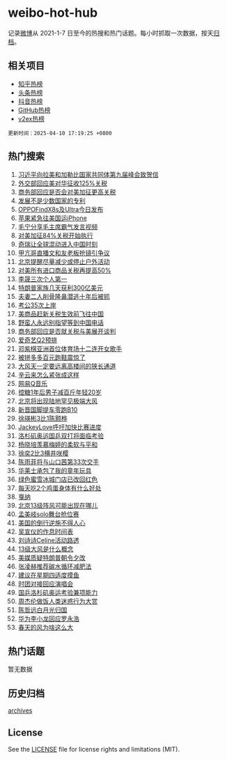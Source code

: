 # weibo-hot-hub

记录[微博](https://www.weibo.com)从 2021-1-7 日至今的热搜和热门话题。每小时抓取一次数据，按天[归档](archives)。

## 相关项目

- [知乎热榜](https://github.com/lonnyzhang423/zhihu-hot-hub)
- [头条热榜](https://github.com/lonnyzhang423/toutiao-hot-hub)
- [抖音热榜](https://github.com/lonnyzhang423/douyin-hot-hub)
- [GitHub热榜](https://github.com/lonnyzhang423/github-hot-hub)
- [v2ex热榜](https://github.com/lonnyzhang423/v2ex-hot-hub)


`更新时间：2025-04-10 17:19:25 +0800`

## 热门搜索

1. [习近平向拉美和加勒比国家共同体第九届峰会致贺信](https://m.weibo.cn/search?containerid=100103type%3D1%26t%3D10%26q%3D%23%E4%B9%A0%E8%BF%91%E5%B9%B3%E5%90%91%E6%8B%89%E7%BE%8E%E5%92%8C%E5%8A%A0%E5%8B%92%E6%AF%94%E5%9B%BD%E5%AE%B6%E5%85%B1%E5%90%8C%E4%BD%93%E7%AC%AC%E4%B9%9D%E5%B1%8A%E5%B3%B0%E4%BC%9A%E8%87%B4%E8%B4%BA%E4%BF%A1%23&stream_entry_id=51&isnewpage=1&extparam=seat%3D1%26q%3D%2523%25E4%25B9%25A0%25E8%25BF%2591%25E5%25B9%25B3%25E5%2590%2591%25E6%258B%2589%25E7%25BE%258E%25E5%2592%258C%25E5%258A%25A0%25E5%258B%2592%25E6%25AF%2594%25E5%259B%25BD%25E5%25AE%25B6%25E5%2585%25B1%25E5%2590%258C%25E4%25BD%2593%25E7%25AC%25AC%25E4%25B9%259D%25E5%25B1%258A%25E5%25B3%25B0%25E4%25BC%259A%25E8%2587%25B4%25E8%25B4%25BA%25E4%25BF%25A1%2523%26dgr%3D0%26pos%3D0%26cate%3D10103%26filter_type%3Drealtimehot%26stream_entry_id%3D51%26c_type%3D51%26display_time%3D1744276763%26pre_seqid%3D17442767635370269511744)
1. [外交部回应美对华征收125%关税](https://m.weibo.cn/search?containerid=100103type%3D1%26t%3D10%26q%3D%23%E5%A4%96%E4%BA%A4%E9%83%A8%E5%9B%9E%E5%BA%94%E7%BE%8E%E5%AF%B9%E5%8D%8E%E5%BE%81%E6%94%B6125%25%E5%85%B3%E7%A8%8E%23&stream_entry_id=31&isnewpage=1&extparam=seat%3D1%26cate%3D5001%26lcate%3D5001%26stream_entry_id%3D31%26q%3D%2523%25E5%25A4%2596%25E4%25BA%25A4%25E9%2583%25A8%25E5%259B%259E%25E5%25BA%2594%25E7%25BE%258E%25E5%25AF%25B9%25E5%258D%258E%25E5%25BE%2581%25E6%2594%25B6125%2525%25E5%2585%25B3%25E7%25A8%258E%2523%26c_type%3D31%26dgr%3D0%26flag%3D1%26realpos%3D1%26filter_type%3Drealtimehot%26band_rank%3D1%26pos%3D0%26display_time%3D1744276763%26pre_seqid%3D17442767635370269511744)
1. [商务部回应是否会对美加征更高关税](https://m.weibo.cn/search?containerid=100103type%3D1%26t%3D10%26q%3D%23%E5%95%86%E5%8A%A1%E9%83%A8%E5%9B%9E%E5%BA%94%E6%98%AF%E5%90%A6%E4%BC%9A%E5%AF%B9%E7%BE%8E%E5%8A%A0%E5%BE%81%E6%9B%B4%E9%AB%98%E5%85%B3%E7%A8%8E%23&stream_entry_id=31&isnewpage=1&extparam=seat%3D1%26cate%3D5001%26lcate%3D5001%26stream_entry_id%3D31%26q%3D%2523%25E5%2595%2586%25E5%258A%25A1%25E9%2583%25A8%25E5%259B%259E%25E5%25BA%2594%25E6%2598%25AF%25E5%2590%25A6%25E4%25BC%259A%25E5%25AF%25B9%25E7%25BE%258E%25E5%258A%25A0%25E5%25BE%2581%25E6%259B%25B4%25E9%25AB%2598%25E5%2585%25B3%25E7%25A8%258E%2523%26c_type%3D31%26dgr%3D0%26flag%3D1%26realpos%3D2%26filter_type%3Drealtimehot%26band_rank%3D2%26pos%3D1%26display_time%3D1744276763%26pre_seqid%3D17442767635370269511744)
1. [发展不是少数国家的专利](https://m.weibo.cn/search?containerid=100103type%3D1%26t%3D10%26q%3D%23%E5%8F%91%E5%B1%95%E4%B8%8D%E6%98%AF%E5%B0%91%E6%95%B0%E5%9B%BD%E5%AE%B6%E7%9A%84%E4%B8%93%E5%88%A9%23&stream_entry_id=31&isnewpage=1&extparam=seat%3D1%26cate%3D5001%26lcate%3D5001%26stream_entry_id%3D31%26q%3D%2523%25E5%258F%2591%25E5%25B1%2595%25E4%25B8%258D%25E6%2598%25AF%25E5%25B0%2591%25E6%2595%25B0%25E5%259B%25BD%25E5%25AE%25B6%25E7%259A%2584%25E4%25B8%2593%25E5%2588%25A9%2523%26c_type%3D31%26dgr%3D0%26flag%3D1%26realpos%3D3%26filter_type%3Drealtimehot%26band_rank%3D3%26pos%3D2%26display_time%3D1744276763%26pre_seqid%3D17442767635370269511744)
1. [OPPOFindX8s及Ultra今日发布](https://m.weibo.cn/search?containerid=100103type%3D1%26t%3D10%26q%3D%23OPPOFindX8s%E5%8F%8AUltra%E4%BB%8A%E6%97%A5%E5%8F%91%E5%B8%83%23&stream_entry_id=31&isnewpage=1&extparam=seat%3D1%26cate%3D5001%26lcate%3D5001%26stream_entry_id%3D31%26c_type%3D31%26q%3D%2523OPPOFindX8s%25E5%258F%258AUltra%25E4%25BB%258A%25E6%2597%25A5%25E5%258F%2591%25E5%25B8%2583%2523%26dgr%3D0%26band_rank%3D4%26adid%3D282335%26topic_ad%3D1%26filter_type%3Drealtimehot%26is_ad_pos%3D1%26pos%3D3%26display_time%3D1744276763%26pre_seqid%3D17442767635370269511744)
1. [苹果紧急往美国运iPhone](https://m.weibo.cn/search?containerid=100103type%3D1%26t%3D10%26q%3D%23%E8%8B%B9%E6%9E%9C%E7%B4%A7%E6%80%A5%E5%BE%80%E7%BE%8E%E5%9B%BD%E8%BF%90iPhone%23&stream_entry_id=31&isnewpage=1&extparam=seat%3D1%26cate%3D5001%26lcate%3D5001%26stream_entry_id%3D31%26q%3D%2523%25E8%258B%25B9%25E6%259E%259C%25E7%25B4%25A7%25E6%2580%25A5%25E5%25BE%2580%25E7%25BE%258E%25E5%259B%25BD%25E8%25BF%2590iPhone%2523%26c_type%3D31%26dgr%3D0%26flag%3D2%26realpos%3D4%26filter_type%3Drealtimehot%26band_rank%3D4%26pos%3D4%26display_time%3D1744276763%26pre_seqid%3D17442767635370269511744)
1. [毛宁分享毛主席霸气发言视频](https://m.weibo.cn/search?containerid=100103type%3D1%26t%3D10%26q%3D%23%E6%AF%9B%E5%AE%81%E5%88%86%E4%BA%AB%E6%AF%9B%E4%B8%BB%E5%B8%AD%E9%9C%B8%E6%B0%94%E5%8F%91%E8%A8%80%E8%A7%86%E9%A2%91%23&stream_entry_id=31&isnewpage=1&extparam=seat%3D1%26cate%3D5001%26lcate%3D5001%26stream_entry_id%3D31%26q%3D%2523%25E6%25AF%259B%25E5%25AE%2581%25E5%2588%2586%25E4%25BA%25AB%25E6%25AF%259B%25E4%25B8%25BB%25E5%25B8%25AD%25E9%259C%25B8%25E6%25B0%2594%25E5%258F%2591%25E8%25A8%2580%25E8%25A7%2586%25E9%25A2%2591%2523%26c_type%3D31%26dgr%3D0%26flag%3D0%26realpos%3D5%26filter_type%3Drealtimehot%26band_rank%3D5%26pos%3D5%26display_time%3D1744276763%26pre_seqid%3D17442767635370269511744)
1. [对美加征84%关税开始执行](https://m.weibo.cn/search?containerid=100103type%3D1%26t%3D10%26q%3D%23%E5%AF%B9%E7%BE%8E%E5%8A%A0%E5%BE%8184%25%E5%85%B3%E7%A8%8E%E5%BC%80%E5%A7%8B%E6%89%A7%E8%A1%8C%23&stream_entry_id=31&isnewpage=1&extparam=seat%3D1%26cate%3D5001%26lcate%3D5001%26stream_entry_id%3D31%26q%3D%2523%25E5%25AF%25B9%25E7%25BE%258E%25E5%258A%25A0%25E5%25BE%258184%2525%25E5%2585%25B3%25E7%25A8%258E%25E5%25BC%2580%25E5%25A7%258B%25E6%2589%25A7%25E8%25A1%258C%2523%26c_type%3D31%26dgr%3D0%26flag%3D0%26realpos%3D6%26filter_type%3Drealtimehot%26band_rank%3D6%26pos%3D6%26display_time%3D1744276763%26pre_seqid%3D17442767635370269511744)
1. [奇瑞让全球混动进入中国时刻](https://m.weibo.cn/search?containerid=100103type%3D1%26t%3D10%26q%3D%23%E5%A5%87%E7%91%9E%E8%AE%A9%E5%85%A8%E7%90%83%E6%B7%B7%E5%8A%A8%E8%BF%9B%E5%85%A5%E4%B8%AD%E5%9B%BD%E6%97%B6%E5%88%BB%23&stream_entry_id=31&isnewpage=1&extparam=seat%3D1%26cate%3D5001%26lcate%3D5001%26stream_entry_id%3D31%26c_type%3D31%26q%3D%2523%25E5%25A5%2587%25E7%2591%259E%25E8%25AE%25A9%25E5%2585%25A8%25E7%2590%2583%25E6%25B7%25B7%25E5%258A%25A8%25E8%25BF%259B%25E5%2585%25A5%25E4%25B8%25AD%25E5%259B%25BD%25E6%2597%25B6%25E5%2588%25BB%2523%26dgr%3D0%26band_rank%3D7%26adid%3D282306%26topic_ad%3D1%26filter_type%3Drealtimehot%26is_ad_pos%3D1%26pos%3D7%26display_time%3D1744276763%26pre_seqid%3D17442767635370269511744)
1. [甲亢哥直播文和友老板抢镜引争议](https://m.weibo.cn/search?containerid=100103type%3D1%26t%3D10%26q%3D%23%E7%94%B2%E4%BA%A2%E5%93%A5%E7%9B%B4%E6%92%AD%E6%96%87%E5%92%8C%E5%8F%8B%E8%80%81%E6%9D%BF%E6%8A%A2%E9%95%9C%E5%BC%95%E4%BA%89%E8%AE%AE%23&stream_entry_id=31&isnewpage=1&extparam=seat%3D1%26cate%3D5001%26lcate%3D5001%26stream_entry_id%3D31%26q%3D%2523%25E7%2594%25B2%25E4%25BA%25A2%25E5%2593%25A5%25E7%259B%25B4%25E6%2592%25AD%25E6%2596%2587%25E5%2592%258C%25E5%258F%258B%25E8%2580%2581%25E6%259D%25BF%25E6%258A%25A2%25E9%2595%259C%25E5%25BC%2595%25E4%25BA%2589%25E8%25AE%25AE%2523%26c_type%3D31%26dgr%3D0%26flag%3D1%26realpos%3D7%26filter_type%3Drealtimehot%26band_rank%3D7%26pos%3D8%26display_time%3D1744276763%26pre_seqid%3D17442767635370269511744)
1. [北京提醒尽量减少或停止户外活动](https://m.weibo.cn/search?containerid=100103type%3D1%26t%3D10%26q%3D%23%E5%8C%97%E4%BA%AC%E6%8F%90%E9%86%92%E5%B0%BD%E9%87%8F%E5%87%8F%E5%B0%91%E6%88%96%E5%81%9C%E6%AD%A2%E6%88%B7%E5%A4%96%E6%B4%BB%E5%8A%A8%23&stream_entry_id=31&isnewpage=1&extparam=seat%3D1%26cate%3D5001%26lcate%3D5001%26stream_entry_id%3D31%26q%3D%2523%25E5%258C%2597%25E4%25BA%25AC%25E6%258F%2590%25E9%2586%2592%25E5%25B0%25BD%25E9%2587%258F%25E5%2587%258F%25E5%25B0%2591%25E6%2588%2596%25E5%2581%259C%25E6%25AD%25A2%25E6%2588%25B7%25E5%25A4%2596%25E6%25B4%25BB%25E5%258A%25A8%2523%26c_type%3D31%26dgr%3D0%26flag%3D2%26realpos%3D8%26filter_type%3Drealtimehot%26band_rank%3D8%26pos%3D9%26display_time%3D1744276763%26pre_seqid%3D17442767635370269511744)
1. [对美所有进口商品关税再提高50%](https://m.weibo.cn/search?containerid=100103type%3D1%26t%3D10%26q%3D%23%E5%AF%B9%E7%BE%8E%E6%89%80%E6%9C%89%E8%BF%9B%E5%8F%A3%E5%95%86%E5%93%81%E5%85%B3%E7%A8%8E%E5%86%8D%E6%8F%90%E9%AB%9850%25%23&stream_entry_id=31&isnewpage=1&extparam=seat%3D1%26cate%3D5001%26lcate%3D5001%26stream_entry_id%3D31%26q%3D%2523%25E5%25AF%25B9%25E7%25BE%258E%25E6%2589%2580%25E6%259C%2589%25E8%25BF%259B%25E5%258F%25A3%25E5%2595%2586%25E5%2593%2581%25E5%2585%25B3%25E7%25A8%258E%25E5%2586%258D%25E6%258F%2590%25E9%25AB%259850%2525%2523%26c_type%3D31%26dgr%3D0%26flag%3D16%26realpos%3D9%26filter_type%3Drealtimehot%26band_rank%3D9%26pos%3D10%26display_time%3D1744276763%26pre_seqid%3D17442767635370269511744)
1. [李晟三次个人第一](https://m.weibo.cn/search?containerid=100103type%3D1%26t%3D10%26q%3D%23%E6%9D%8E%E6%99%9F%E4%B8%89%E6%AC%A1%E4%B8%AA%E4%BA%BA%E7%AC%AC%E4%B8%80%23&stream_entry_id=31&isnewpage=1&extparam=seat%3D1%26cate%3D5001%26lcate%3D5001%26stream_entry_id%3D31%26q%3D%2523%25E6%259D%258E%25E6%2599%259F%25E4%25B8%2589%25E6%25AC%25A1%25E4%25B8%25AA%25E4%25BA%25BA%25E7%25AC%25AC%25E4%25B8%2580%2523%26c_type%3D31%26dgr%3D0%26flag%3D0%26realpos%3D10%26filter_type%3Drealtimehot%26band_rank%3D10%26pos%3D11%26display_time%3D1744276763%26pre_seqid%3D17442767635370269511744)
1. [特朗普家族几天获利300亿美元](https://m.weibo.cn/search?containerid=100103type%3D1%26t%3D10%26q%3D%23%E7%89%B9%E6%9C%97%E6%99%AE%E5%AE%B6%E6%97%8F%E5%87%A0%E5%A4%A9%E8%8E%B7%E5%88%A9300%E4%BA%BF%E7%BE%8E%E5%85%83%23&stream_entry_id=31&isnewpage=1&extparam=seat%3D1%26cate%3D5001%26lcate%3D5001%26stream_entry_id%3D31%26q%3D%2523%25E7%2589%25B9%25E6%259C%2597%25E6%2599%25AE%25E5%25AE%25B6%25E6%2597%258F%25E5%2587%25A0%25E5%25A4%25A9%25E8%258E%25B7%25E5%2588%25A9300%25E4%25BA%25BF%25E7%25BE%258E%25E5%2585%2583%2523%26c_type%3D31%26dgr%3D0%26flag%3D1%26realpos%3D11%26filter_type%3Drealtimehot%26band_rank%3D11%26pos%3D12%26display_time%3D1744276763%26pre_seqid%3D17442767635370269511744)
1. [夫妻二人削骨隆鼻潜逃十年后被抓](https://m.weibo.cn/search?containerid=100103type%3D1%26t%3D10%26q%3D%23%E5%A4%AB%E5%A6%BB%E4%BA%8C%E4%BA%BA%E5%89%8A%E9%AA%A8%E9%9A%86%E9%BC%BB%E6%BD%9C%E9%80%83%E5%8D%81%E5%B9%B4%E5%90%8E%E8%A2%AB%E6%8A%93%23&stream_entry_id=31&isnewpage=1&extparam=seat%3D1%26cate%3D5001%26lcate%3D5001%26stream_entry_id%3D31%26q%3D%2523%25E5%25A4%25AB%25E5%25A6%25BB%25E4%25BA%258C%25E4%25BA%25BA%25E5%2589%258A%25E9%25AA%25A8%25E9%259A%2586%25E9%25BC%25BB%25E6%25BD%259C%25E9%2580%2583%25E5%258D%2581%25E5%25B9%25B4%25E5%2590%258E%25E8%25A2%25AB%25E6%258A%2593%2523%26c_type%3D31%26dgr%3D0%26flag%3D1%26realpos%3D12%26filter_type%3Drealtimehot%26band_rank%3D12%26pos%3D13%26display_time%3D1744276763%26pre_seqid%3D17442767635370269511744)
1. [考公35次上岸](https://m.weibo.cn/search?containerid=100103type%3D1%26t%3D10%26q%3D%E8%80%83%E5%85%AC35%E6%AC%A1%E4%B8%8A%E5%B2%B8&stream_entry_id=31&isnewpage=1&extparam=seat%3D1%26cate%3D5001%26lcate%3D5001%26stream_entry_id%3D31%26q%3D%25E8%2580%2583%25E5%2585%25AC35%25E6%25AC%25A1%25E4%25B8%258A%25E5%25B2%25B8%26c_type%3D31%26dgr%3D0%26flag%3D1%26realpos%3D13%26filter_type%3Drealtimehot%26band_rank%3D13%26pos%3D14%26display_time%3D1744276763%26pre_seqid%3D17442767635370269511744)
1. [美商品赶新关税生效前飞往中国](https://m.weibo.cn/search?containerid=100103type%3D1%26t%3D10%26q%3D%23%E7%BE%8E%E5%95%86%E5%93%81%E8%B5%B6%E6%96%B0%E5%85%B3%E7%A8%8E%E7%94%9F%E6%95%88%E5%89%8D%E9%A3%9E%E5%BE%80%E4%B8%AD%E5%9B%BD%23&stream_entry_id=31&isnewpage=1&extparam=seat%3D1%26cate%3D5001%26lcate%3D5001%26stream_entry_id%3D31%26q%3D%2523%25E7%25BE%258E%25E5%2595%2586%25E5%2593%2581%25E8%25B5%25B6%25E6%2596%25B0%25E5%2585%25B3%25E7%25A8%258E%25E7%2594%259F%25E6%2595%2588%25E5%2589%258D%25E9%25A3%259E%25E5%25BE%2580%25E4%25B8%25AD%25E5%259B%25BD%2523%26c_type%3D31%26dgr%3D0%26flag%3D1%26realpos%3D14%26filter_type%3Drealtimehot%26band_rank%3D14%26pos%3D15%26display_time%3D1744276763%26pre_seqid%3D17442767635370269511744)
1. [野蛮人永远别指望等到中国电话](https://m.weibo.cn/search?containerid=100103type%3D1%26t%3D10%26q%3D%23%E9%87%8E%E8%9B%AE%E4%BA%BA%E6%B0%B8%E8%BF%9C%E5%88%AB%E6%8C%87%E6%9C%9B%E7%AD%89%E5%88%B0%E4%B8%AD%E5%9B%BD%E7%94%B5%E8%AF%9D%23&stream_entry_id=31&isnewpage=1&extparam=seat%3D1%26cate%3D5001%26lcate%3D5001%26stream_entry_id%3D31%26q%3D%2523%25E9%2587%258E%25E8%259B%25AE%25E4%25BA%25BA%25E6%25B0%25B8%25E8%25BF%259C%25E5%2588%25AB%25E6%258C%2587%25E6%259C%259B%25E7%25AD%2589%25E5%2588%25B0%25E4%25B8%25AD%25E5%259B%25BD%25E7%2594%25B5%25E8%25AF%259D%2523%26c_type%3D31%26dgr%3D0%26flag%3D1%26realpos%3D15%26filter_type%3Drealtimehot%26band_rank%3D15%26pos%3D16%26display_time%3D1744276763%26pre_seqid%3D17442767635370269511744)
1. [商务部回应是否就关税与美展开谈判](https://m.weibo.cn/search?containerid=100103type%3D1%26t%3D10%26q%3D%23%E5%95%86%E5%8A%A1%E9%83%A8%E5%9B%9E%E5%BA%94%E6%98%AF%E5%90%A6%E5%B0%B1%E5%85%B3%E7%A8%8E%E4%B8%8E%E7%BE%8E%E5%B1%95%E5%BC%80%E8%B0%88%E5%88%A4%23&stream_entry_id=31&isnewpage=1&extparam=seat%3D1%26cate%3D5001%26lcate%3D5001%26stream_entry_id%3D31%26q%3D%2523%25E5%2595%2586%25E5%258A%25A1%25E9%2583%25A8%25E5%259B%259E%25E5%25BA%2594%25E6%2598%25AF%25E5%2590%25A6%25E5%25B0%25B1%25E5%2585%25B3%25E7%25A8%258E%25E4%25B8%258E%25E7%25BE%258E%25E5%25B1%2595%25E5%25BC%2580%25E8%25B0%2588%25E5%2588%25A4%2523%26c_type%3D31%26dgr%3D0%26flag%3D1%26realpos%3D16%26filter_type%3Drealtimehot%26band_rank%3D16%26pos%3D17%26display_time%3D1744276763%26pre_seqid%3D17442767635370269511744)
1. [爱奇艺Q2预排](https://m.weibo.cn/search?containerid=100103type%3D1%26t%3D10%26q%3D%23%E7%88%B1%E5%A5%87%E8%89%BAQ2%E9%A2%84%E6%8E%92%23&stream_entry_id=31&isnewpage=1&extparam=seat%3D1%26cate%3D5001%26lcate%3D5001%26stream_entry_id%3D31%26q%3D%2523%25E7%2588%25B1%25E5%25A5%2587%25E8%2589%25BAQ2%25E9%25A2%2584%25E6%258E%2592%2523%26c_type%3D31%26dgr%3D0%26flag%3D1%26realpos%3D17%26filter_type%3Drealtimehot%26band_rank%3D17%26pos%3D18%26display_time%3D1744276763%26pre_seqid%3D17442767635370269511744)
1. [邓紫棋亚洲首位体育场十二连开女歌手](https://m.weibo.cn/search?containerid=100103type%3D1%26t%3D10%26q%3D%23%E9%82%93%E7%B4%AB%E6%A3%8B%E4%BA%9A%E6%B4%B2%E9%A6%96%E4%BD%8D%E4%BD%93%E8%82%B2%E5%9C%BA%E5%8D%81%E4%BA%8C%E8%BF%9E%E5%BC%80%E5%A5%B3%E6%AD%8C%E6%89%8B%23&stream_entry_id=31&isnewpage=1&extparam=seat%3D1%26cate%3D5001%26lcate%3D5001%26stream_entry_id%3D31%26q%3D%2523%25E9%2582%2593%25E7%25B4%25AB%25E6%25A3%258B%25E4%25BA%259A%25E6%25B4%25B2%25E9%25A6%2596%25E4%25BD%258D%25E4%25BD%2593%25E8%2582%25B2%25E5%259C%25BA%25E5%258D%2581%25E4%25BA%258C%25E8%25BF%259E%25E5%25BC%2580%25E5%25A5%25B3%25E6%25AD%258C%25E6%2589%258B%2523%26c_type%3D31%26dgr%3D0%26flag%3D1%26realpos%3D18%26filter_type%3Drealtimehot%26band_rank%3D18%26pos%3D19%26display_time%3D1744276763%26pre_seqid%3D17442767635370269511744)
1. [被拼多多百元跑鞋震惊了](https://m.weibo.cn/search?containerid=100103type%3D1%26t%3D10%26q%3D%23%E8%A2%AB%E6%8B%BC%E5%A4%9A%E5%A4%9A%E7%99%BE%E5%85%83%E8%B7%91%E9%9E%8B%E9%9C%87%E6%83%8A%E4%BA%86%23&stream_entry_id=31&isnewpage=1&extparam=seat%3D1%26cate%3D5001%26lcate%3D5001%26stream_entry_id%3D31%26q%3D%2523%25E8%25A2%25AB%25E6%258B%25BC%25E5%25A4%259A%25E5%25A4%259A%25E7%2599%25BE%25E5%2585%2583%25E8%25B7%2591%25E9%259E%258B%25E9%259C%2587%25E6%2583%258A%25E4%25BA%2586%2523%26c_type%3D31%26dgr%3D0%26flag%3D1%26realpos%3D19%26filter_type%3Drealtimehot%26band_rank%3D19%26pos%3D20%26display_time%3D1744276763%26pre_seqid%3D17442767635370269511744)
1. [大风天一定要远离高楼间的狭长通道](https://m.weibo.cn/search?containerid=100103type%3D1%26t%3D10%26q%3D%23%E5%A4%A7%E9%A3%8E%E5%A4%A9%E4%B8%80%E5%AE%9A%E8%A6%81%E8%BF%9C%E7%A6%BB%E9%AB%98%E6%A5%BC%E9%97%B4%E7%9A%84%E7%8B%AD%E9%95%BF%E9%80%9A%E9%81%93%23&stream_entry_id=31&isnewpage=1&extparam=seat%3D1%26cate%3D5001%26lcate%3D5001%26stream_entry_id%3D31%26q%3D%2523%25E5%25A4%25A7%25E9%25A3%258E%25E5%25A4%25A9%25E4%25B8%2580%25E5%25AE%259A%25E8%25A6%2581%25E8%25BF%259C%25E7%25A6%25BB%25E9%25AB%2598%25E6%25A5%25BC%25E9%2597%25B4%25E7%259A%2584%25E7%258B%25AD%25E9%2595%25BF%25E9%2580%259A%25E9%2581%2593%2523%26c_type%3D31%26dgr%3D0%26flag%3D1%26realpos%3D20%26filter_type%3Drealtimehot%26band_rank%3D20%26pos%3D21%26display_time%3D1744276763%26pre_seqid%3D17442767635370269511744)
1. [辛云来怎么紧张成这样](https://m.weibo.cn/search?containerid=100103type%3D1%26t%3D10%26q%3D%23%E8%BE%9B%E4%BA%91%E6%9D%A5%E6%80%8E%E4%B9%88%E7%B4%A7%E5%BC%A0%E6%88%90%E8%BF%99%E6%A0%B7%23&stream_entry_id=31&isnewpage=1&extparam=seat%3D1%26cate%3D5001%26lcate%3D5001%26stream_entry_id%3D31%26q%3D%2523%25E8%25BE%259B%25E4%25BA%2591%25E6%259D%25A5%25E6%2580%258E%25E4%25B9%2588%25E7%25B4%25A7%25E5%25BC%25A0%25E6%2588%2590%25E8%25BF%2599%25E6%25A0%25B7%2523%26c_type%3D31%26dgr%3D0%26flag%3D1%26realpos%3D21%26filter_type%3Drealtimehot%26band_rank%3D21%26pos%3D22%26display_time%3D1744276763%26pre_seqid%3D17442767635370269511744)
1. [网易Q音乐](https://m.weibo.cn/search?containerid=100103type%3D1%26t%3D10%26q%3D%E7%BD%91%E6%98%93Q%E9%9F%B3%E4%B9%90&stream_entry_id=31&isnewpage=1&extparam=seat%3D1%26cate%3D5001%26lcate%3D5001%26stream_entry_id%3D31%26q%3D%25E7%25BD%2591%25E6%2598%2593Q%25E9%259F%25B3%25E4%25B9%2590%26c_type%3D31%26dgr%3D0%26flag%3D2%26realpos%3D22%26filter_type%3Drealtimehot%26band_rank%3D22%26pos%3D23%26display_time%3D1744276763%26pre_seqid%3D17442767635370269511744)
1. [控糖1年后男子减百斤年轻20岁](https://m.weibo.cn/search?containerid=100103type%3D1%26t%3D10%26q%3D%23%E6%8E%A7%E7%B3%961%E5%B9%B4%E5%90%8E%E7%94%B7%E5%AD%90%E5%87%8F%E7%99%BE%E6%96%A4%E5%B9%B4%E8%BD%BB20%E5%B2%81%23&stream_entry_id=31&isnewpage=1&extparam=seat%3D1%26cate%3D5001%26lcate%3D5001%26stream_entry_id%3D31%26q%3D%2523%25E6%258E%25A7%25E7%25B3%25961%25E5%25B9%25B4%25E5%2590%258E%25E7%2594%25B7%25E5%25AD%2590%25E5%2587%258F%25E7%2599%25BE%25E6%2596%25A4%25E5%25B9%25B4%25E8%25BD%25BB20%25E5%25B2%2581%2523%26c_type%3D31%26dgr%3D0%26flag%3D0%26realpos%3D23%26filter_type%3Drealtimehot%26band_rank%3D23%26pos%3D24%26display_time%3D1744276763%26pre_seqid%3D17442767635370269511744)
1. [北京将出现陆地罕见极端大风](https://m.weibo.cn/search?containerid=100103type%3D1%26t%3D10%26q%3D%23%E5%8C%97%E4%BA%AC%E5%B0%86%E5%87%BA%E7%8E%B0%E9%99%86%E5%9C%B0%E7%BD%95%E8%A7%81%E6%9E%81%E7%AB%AF%E5%A4%A7%E9%A3%8E%23&stream_entry_id=31&isnewpage=1&extparam=seat%3D1%26cate%3D5001%26lcate%3D5001%26stream_entry_id%3D31%26q%3D%2523%25E5%258C%2597%25E4%25BA%25AC%25E5%25B0%2586%25E5%2587%25BA%25E7%258E%25B0%25E9%2599%2586%25E5%259C%25B0%25E7%25BD%2595%25E8%25A7%2581%25E6%259E%2581%25E7%25AB%25AF%25E5%25A4%25A7%25E9%25A3%258E%2523%26c_type%3D31%26dgr%3D0%26flag%3D0%26realpos%3D24%26filter_type%3Drealtimehot%26band_rank%3D24%26pos%3D25%26display_time%3D1744276763%26pre_seqid%3D17442767635370269511744)
1. [新晋国脚提车零跑B10](https://m.weibo.cn/search?containerid=100103type%3D1%26t%3D10%26q%3D%23%E6%96%B0%E6%99%8B%E5%9B%BD%E8%84%9A%E6%8F%90%E8%BD%A6%E9%9B%B6%E8%B7%91B10%23&stream_entry_id=31&isnewpage=1&extparam=seat%3D1%26cate%3D5001%26lcate%3D5001%26stream_entry_id%3D31%26q%3D%2523%25E6%2596%25B0%25E6%2599%258B%25E5%259B%25BD%25E8%2584%259A%25E6%258F%2590%25E8%25BD%25A6%25E9%259B%25B6%25E8%25B7%2591B10%2523%26c_type%3D31%26dgr%3D0%26flag%3D1%26realpos%3D25%26filter_type%3Drealtimehot%26band_rank%3D25%26pos%3D26%26display_time%3D1744276763%26pre_seqid%3D17442767635370269511744)
1. [徐瑛彬3比1陈颢桦](https://m.weibo.cn/search?containerid=100103type%3D1%26t%3D10%26q%3D%23%E5%BE%90%E7%91%9B%E5%BD%AC3%E6%AF%941%E9%99%88%E9%A2%A2%E6%A1%A6%23&stream_entry_id=31&isnewpage=1&extparam=seat%3D1%26cate%3D5001%26lcate%3D5001%26stream_entry_id%3D31%26q%3D%2523%25E5%25BE%2590%25E7%2591%259B%25E5%25BD%25AC3%25E6%25AF%25941%25E9%2599%2588%25E9%25A2%25A2%25E6%25A1%25A6%2523%26c_type%3D31%26dgr%3D0%26flag%3D1%26realpos%3D26%26filter_type%3Drealtimehot%26band_rank%3D26%26pos%3D27%26display_time%3D1744276763%26pre_seqid%3D17442767635370269511744)
1. [JackeyLove呼吁加快比赛进度](https://m.weibo.cn/search?containerid=100103type%3D1%26t%3D10%26q%3D%23JackeyLove%E5%91%BC%E5%90%81%E5%8A%A0%E5%BF%AB%E6%AF%94%E8%B5%9B%E8%BF%9B%E5%BA%A6%23&stream_entry_id=31&isnewpage=1&extparam=seat%3D1%26cate%3D5001%26lcate%3D5001%26stream_entry_id%3D31%26q%3D%2523JackeyLove%25E5%2591%25BC%25E5%2590%2581%25E5%258A%25A0%25E5%25BF%25AB%25E6%25AF%2594%25E8%25B5%259B%25E8%25BF%259B%25E5%25BA%25A6%2523%26c_type%3D31%26dgr%3D0%26flag%3D1%26realpos%3D27%26filter_type%3Drealtimehot%26band_rank%3D27%26pos%3D28%26display_time%3D1744276763%26pre_seqid%3D17442767635370269511744)
1. [洛杉矶奥运国乒双打将面临考验](https://m.weibo.cn/search?containerid=100103type%3D1%26t%3D10%26q%3D%23%E6%B4%9B%E6%9D%89%E7%9F%B6%E5%A5%A5%E8%BF%90%E5%9B%BD%E4%B9%92%E5%8F%8C%E6%89%93%E5%B0%86%E9%9D%A2%E4%B8%B4%E8%80%83%E9%AA%8C%23&stream_entry_id=31&isnewpage=1&extparam=seat%3D1%26cate%3D5001%26lcate%3D5001%26stream_entry_id%3D31%26q%3D%2523%25E6%25B4%259B%25E6%259D%2589%25E7%259F%25B6%25E5%25A5%25A5%25E8%25BF%2590%25E5%259B%25BD%25E4%25B9%2592%25E5%258F%258C%25E6%2589%2593%25E5%25B0%2586%25E9%259D%25A2%25E4%25B8%25B4%25E8%2580%2583%25E9%25AA%258C%2523%26c_type%3D31%26dgr%3D0%26flag%3D1%26realpos%3D28%26filter_type%3Drealtimehot%26band_rank%3D28%26pos%3D29%26display_time%3D1744276763%26pre_seqid%3D17442767635370269511744)
1. [杨晓培羡慕梅婷的柔软与平和](https://m.weibo.cn/search?containerid=100103type%3D1%26t%3D10%26q%3D%23%E6%9D%A8%E6%99%93%E5%9F%B9%E7%BE%A1%E6%85%95%E6%A2%85%E5%A9%B7%E7%9A%84%E6%9F%94%E8%BD%AF%E4%B8%8E%E5%B9%B3%E5%92%8C%23&stream_entry_id=31&isnewpage=1&extparam=seat%3D1%26cate%3D5001%26lcate%3D5001%26stream_entry_id%3D31%26q%3D%2523%25E6%259D%25A8%25E6%2599%2593%25E5%259F%25B9%25E7%25BE%25A1%25E6%2585%2595%25E6%25A2%2585%25E5%25A9%25B7%25E7%259A%2584%25E6%259F%2594%25E8%25BD%25AF%25E4%25B8%258E%25E5%25B9%25B3%25E5%2592%258C%2523%26c_type%3D31%26dgr%3D0%26flag%3D1%26realpos%3D29%26filter_type%3Drealtimehot%26band_rank%3D29%26pos%3D30%26display_time%3D1744276763%26pre_seqid%3D17442767635370269511744)
1. [徐奕2比3横井咲樱](https://m.weibo.cn/search?containerid=100103type%3D1%26t%3D10%26q%3D%23%E5%BE%90%E5%A5%952%E6%AF%943%E6%A8%AA%E4%BA%95%E5%92%B2%E6%A8%B1%23&stream_entry_id=31&isnewpage=1&extparam=seat%3D1%26cate%3D5001%26lcate%3D5001%26stream_entry_id%3D31%26q%3D%2523%25E5%25BE%2590%25E5%25A5%25952%25E6%25AF%25943%25E6%25A8%25AA%25E4%25BA%2595%25E5%2592%25B2%25E6%25A8%25B1%2523%26c_type%3D31%26dgr%3D0%26flag%3D1%26realpos%3D30%26filter_type%3Drealtimehot%26band_rank%3D30%26pos%3D31%26display_time%3D1744276763%26pre_seqid%3D17442767635370269511744)
1. [陈雨菲将与山口茜第33次交手](https://m.weibo.cn/search?containerid=100103type%3D1%26t%3D10%26q%3D%E9%99%88%E9%9B%A8%E8%8F%B2%E5%B0%86%E4%B8%8E%E5%B1%B1%E5%8F%A3%E8%8C%9C%E7%AC%AC33%E6%AC%A1%E4%BA%A4%E6%89%8B&stream_entry_id=31&isnewpage=1&extparam=seat%3D1%26cate%3D5001%26lcate%3D5001%26stream_entry_id%3D31%26q%3D%25E9%2599%2588%25E9%259B%25A8%25E8%258F%25B2%25E5%25B0%2586%25E4%25B8%258E%25E5%25B1%25B1%25E5%258F%25A3%25E8%258C%259C%25E7%25AC%25AC33%25E6%25AC%25A1%25E4%25BA%25A4%25E6%2589%258B%26c_type%3D31%26dgr%3D0%26flag%3D1%26realpos%3D31%26filter_type%3Drealtimehot%26band_rank%3D31%26pos%3D32%26display_time%3D1744276763%26pre_seqid%3D17442767635370269511744)
1. [华莱士承包了我的童年玩具](https://m.weibo.cn/search?containerid=100103type%3D1%26t%3D10%26q%3D%23%E5%8D%8E%E8%8E%B1%E5%A3%AB%E6%89%BF%E5%8C%85%E4%BA%86%E6%88%91%E7%9A%84%E7%AB%A5%E5%B9%B4%E7%8E%A9%E5%85%B7%23&stream_entry_id=31&isnewpage=1&extparam=seat%3D1%26cate%3D5001%26lcate%3D5001%26stream_entry_id%3D31%26q%3D%2523%25E5%258D%258E%25E8%258E%25B1%25E5%25A3%25AB%25E6%2589%25BF%25E5%258C%2585%25E4%25BA%2586%25E6%2588%2591%25E7%259A%2584%25E7%25AB%25A5%25E5%25B9%25B4%25E7%258E%25A9%25E5%2585%25B7%2523%26c_type%3D31%26dgr%3D0%26flag%3D1%26realpos%3D32%26filter_type%3Drealtimehot%26band_rank%3D32%26pos%3D33%26display_time%3D1744276763%26pre_seqid%3D17442767635370269511744)
1. [绿色蜜雪冰城门店已改回红色](https://m.weibo.cn/search?containerid=100103type%3D1%26t%3D10%26q%3D%23%E7%BB%BF%E8%89%B2%E8%9C%9C%E9%9B%AA%E5%86%B0%E5%9F%8E%E9%97%A8%E5%BA%97%E5%B7%B2%E6%94%B9%E5%9B%9E%E7%BA%A2%E8%89%B2%23&stream_entry_id=31&isnewpage=1&extparam=seat%3D1%26cate%3D5001%26lcate%3D5001%26stream_entry_id%3D31%26q%3D%2523%25E7%25BB%25BF%25E8%2589%25B2%25E8%259C%259C%25E9%259B%25AA%25E5%2586%25B0%25E5%259F%258E%25E9%2597%25A8%25E5%25BA%2597%25E5%25B7%25B2%25E6%2594%25B9%25E5%259B%259E%25E7%25BA%25A2%25E8%2589%25B2%2523%26c_type%3D31%26dgr%3D0%26flag%3D0%26realpos%3D33%26filter_type%3Drealtimehot%26band_rank%3D33%26pos%3D34%26display_time%3D1744276763%26pre_seqid%3D17442767635370269511744)
1. [每天吃2个鸡蛋身体有什么好处](https://m.weibo.cn/search?containerid=100103type%3D1%26t%3D10%26q%3D%23%E6%AF%8F%E5%A4%A9%E5%90%832%E4%B8%AA%E9%B8%A1%E8%9B%8B%E8%BA%AB%E4%BD%93%E6%9C%89%E4%BB%80%E4%B9%88%E5%A5%BD%E5%A4%84%23&stream_entry_id=31&isnewpage=1&extparam=seat%3D1%26cate%3D5001%26lcate%3D5001%26stream_entry_id%3D31%26q%3D%2523%25E6%25AF%258F%25E5%25A4%25A9%25E5%2590%25832%25E4%25B8%25AA%25E9%25B8%25A1%25E8%259B%258B%25E8%25BA%25AB%25E4%25BD%2593%25E6%259C%2589%25E4%25BB%2580%25E4%25B9%2588%25E5%25A5%25BD%25E5%25A4%2584%2523%26c_type%3D31%26dgr%3D0%26flag%3D0%26realpos%3D34%26filter_type%3Drealtimehot%26band_rank%3D34%26pos%3D35%26display_time%3D1744276763%26pre_seqid%3D17442767635370269511744)
1. [戛纳](https://m.weibo.cn/search?containerid=100103type%3D1%26t%3D10%26q%3D%E6%88%9B%E7%BA%B3&stream_entry_id=31&isnewpage=1&extparam=seat%3D1%26cate%3D5001%26lcate%3D5001%26stream_entry_id%3D31%26q%3D%25E6%2588%259B%25E7%25BA%25B3%26c_type%3D31%26dgr%3D0%26flag%3D1%26realpos%3D35%26filter_type%3Drealtimehot%26band_rank%3D35%26pos%3D36%26display_time%3D1744276763%26pre_seqid%3D17442767635370269511744)
1. [北京13级阵风可能出现在哪儿](https://m.weibo.cn/search?containerid=100103type%3D1%26t%3D10%26q%3D%23%E5%8C%97%E4%BA%AC13%E7%BA%A7%E9%98%B5%E9%A3%8E%E5%8F%AF%E8%83%BD%E5%87%BA%E7%8E%B0%E5%9C%A8%E5%93%AA%E5%84%BF%23&stream_entry_id=31&isnewpage=1&extparam=seat%3D1%26cate%3D5001%26lcate%3D5001%26stream_entry_id%3D31%26q%3D%2523%25E5%258C%2597%25E4%25BA%25AC13%25E7%25BA%25A7%25E9%2598%25B5%25E9%25A3%258E%25E5%258F%25AF%25E8%2583%25BD%25E5%2587%25BA%25E7%258E%25B0%25E5%259C%25A8%25E5%2593%25AA%25E5%2584%25BF%2523%26c_type%3D31%26dgr%3D0%26flag%3D1%26realpos%3D36%26filter_type%3Drealtimehot%26band_rank%3D36%26pos%3D37%26display_time%3D1744276763%26pre_seqid%3D17442767635370269511744)
1. [孟美岐solo舞台抢位赛](https://m.weibo.cn/search?containerid=100103type%3D1%26t%3D10%26q%3D%23%E5%AD%9F%E7%BE%8E%E5%B2%90solo%E8%88%9E%E5%8F%B0%E6%8A%A2%E4%BD%8D%E8%B5%9B%23&stream_entry_id=31&isnewpage=1&extparam=seat%3D1%26cate%3D5001%26lcate%3D5001%26stream_entry_id%3D31%26q%3D%2523%25E5%25AD%259F%25E7%25BE%258E%25E5%25B2%2590solo%25E8%2588%259E%25E5%258F%25B0%25E6%258A%25A2%25E4%25BD%258D%25E8%25B5%259B%2523%26c_type%3D31%26dgr%3D0%26flag%3D1%26realpos%3D37%26filter_type%3Drealtimehot%26band_rank%3D37%26pos%3D38%26display_time%3D1744276763%26pre_seqid%3D17442767635370269511744)
1. [美国的倒行逆施不得人心](https://m.weibo.cn/search?containerid=100103type%3D1%26t%3D10%26q%3D%23%E7%BE%8E%E5%9B%BD%E7%9A%84%E5%80%92%E8%A1%8C%E9%80%86%E6%96%BD%E4%B8%8D%E5%BE%97%E4%BA%BA%E5%BF%83%23&stream_entry_id=31&isnewpage=1&extparam=seat%3D1%26cate%3D5001%26lcate%3D5001%26stream_entry_id%3D31%26q%3D%2523%25E7%25BE%258E%25E5%259B%25BD%25E7%259A%2584%25E5%2580%2592%25E8%25A1%258C%25E9%2580%2586%25E6%2596%25BD%25E4%25B8%258D%25E5%25BE%2597%25E4%25BA%25BA%25E5%25BF%2583%2523%26c_type%3D31%26dgr%3D0%26flag%3D1%26realpos%3D38%26filter_type%3Drealtimehot%26band_rank%3D38%26pos%3D39%26display_time%3D1744276763%26pre_seqid%3D17442767635370269511744)
1. [吴宣仪的作息时间表](https://m.weibo.cn/search?containerid=100103type%3D1%26t%3D10%26q%3D%23%E5%90%B4%E5%AE%A3%E4%BB%AA%E7%9A%84%E4%BD%9C%E6%81%AF%E6%97%B6%E9%97%B4%E8%A1%A8%23&stream_entry_id=31&isnewpage=1&extparam=seat%3D1%26cate%3D5001%26lcate%3D5001%26stream_entry_id%3D31%26q%3D%2523%25E5%2590%25B4%25E5%25AE%25A3%25E4%25BB%25AA%25E7%259A%2584%25E4%25BD%259C%25E6%2581%25AF%25E6%2597%25B6%25E9%2597%25B4%25E8%25A1%25A8%2523%26c_type%3D31%26dgr%3D0%26flag%3D1%26realpos%3D39%26filter_type%3Drealtimehot%26band_rank%3D39%26pos%3D40%26display_time%3D1744276763%26pre_seqid%3D17442767635370269511744)
1. [刘诗诗Celine活动路透](https://m.weibo.cn/search?containerid=100103type%3D1%26t%3D10%26q%3D%23%E5%88%98%E8%AF%97%E8%AF%97Celine%E6%B4%BB%E5%8A%A8%E8%B7%AF%E9%80%8F%23&stream_entry_id=31&isnewpage=1&extparam=seat%3D1%26cate%3D5001%26lcate%3D5001%26stream_entry_id%3D31%26q%3D%2523%25E5%2588%2598%25E8%25AF%2597%25E8%25AF%2597Celine%25E6%25B4%25BB%25E5%258A%25A8%25E8%25B7%25AF%25E9%2580%258F%2523%26c_type%3D31%26dgr%3D0%26flag%3D1%26realpos%3D40%26filter_type%3Drealtimehot%26band_rank%3D40%26pos%3D41%26display_time%3D1744276763%26pre_seqid%3D17442767635370269511744)
1. [13级大风是什么概念](https://m.weibo.cn/search?containerid=100103type%3D1%26t%3D10%26q%3D%2313%E7%BA%A7%E5%A4%A7%E9%A3%8E%E6%98%AF%E4%BB%80%E4%B9%88%E6%A6%82%E5%BF%B5%23&stream_entry_id=31&isnewpage=1&extparam=seat%3D1%26cate%3D5001%26lcate%3D5001%26stream_entry_id%3D31%26q%3D%252313%25E7%25BA%25A7%25E5%25A4%25A7%25E9%25A3%258E%25E6%2598%25AF%25E4%25BB%2580%25E4%25B9%2588%25E6%25A6%2582%25E5%25BF%25B5%2523%26c_type%3D31%26dgr%3D0%26flag%3D0%26realpos%3D41%26filter_type%3Drealtimehot%26band_rank%3D41%26pos%3D42%26display_time%3D1744276763%26pre_seqid%3D17442767635370269511744)
1. [美媒质疑特朗普朝令夕改](https://m.weibo.cn/search?containerid=100103type%3D1%26t%3D10%26q%3D%23%E7%BE%8E%E5%AA%92%E8%B4%A8%E7%96%91%E7%89%B9%E6%9C%97%E6%99%AE%E6%9C%9D%E4%BB%A4%E5%A4%95%E6%94%B9%23&stream_entry_id=31&isnewpage=1&extparam=seat%3D1%26cate%3D5001%26lcate%3D5001%26stream_entry_id%3D31%26q%3D%2523%25E7%25BE%258E%25E5%25AA%2592%25E8%25B4%25A8%25E7%2596%2591%25E7%2589%25B9%25E6%259C%2597%25E6%2599%25AE%25E6%259C%259D%25E4%25BB%25A4%25E5%25A4%2595%25E6%2594%25B9%2523%26c_type%3D31%26dgr%3D0%26flag%3D1%26realpos%3D42%26filter_type%3Drealtimehot%26band_rank%3D42%26pos%3D43%26display_time%3D1744276763%26pre_seqid%3D17442767635370269511744)
1. [张凌赫推荐碳水循环减肥法](https://m.weibo.cn/search?containerid=100103type%3D1%26t%3D10%26q%3D%23%E5%BC%A0%E5%87%8C%E8%B5%AB%E6%8E%A8%E8%8D%90%E7%A2%B3%E6%B0%B4%E5%BE%AA%E7%8E%AF%E5%87%8F%E8%82%A5%E6%B3%95%23&stream_entry_id=31&isnewpage=1&extparam=seat%3D1%26cate%3D5001%26lcate%3D5001%26stream_entry_id%3D31%26q%3D%2523%25E5%25BC%25A0%25E5%2587%258C%25E8%25B5%25AB%25E6%258E%25A8%25E8%258D%2590%25E7%25A2%25B3%25E6%25B0%25B4%25E5%25BE%25AA%25E7%258E%25AF%25E5%2587%258F%25E8%2582%25A5%25E6%25B3%2595%2523%26c_type%3D31%26dgr%3D0%26flag%3D1%26realpos%3D43%26filter_type%3Drealtimehot%26band_rank%3D43%26pos%3D44%26display_time%3D1744276763%26pre_seqid%3D17442767635370269511744)
1. [建议在星期四适度摸鱼](https://m.weibo.cn/search?containerid=100103type%3D1%26t%3D10%26q%3D%23%E5%BB%BA%E8%AE%AE%E5%9C%A8%E6%98%9F%E6%9C%9F%E5%9B%9B%E9%80%82%E5%BA%A6%E6%91%B8%E9%B1%BC%23&stream_entry_id=31&isnewpage=1&extparam=seat%3D1%26cate%3D5001%26lcate%3D5001%26stream_entry_id%3D31%26q%3D%2523%25E5%25BB%25BA%25E8%25AE%25AE%25E5%259C%25A8%25E6%2598%259F%25E6%259C%259F%25E5%259B%259B%25E9%2580%2582%25E5%25BA%25A6%25E6%2591%25B8%25E9%25B1%25BC%2523%26c_type%3D31%26dgr%3D0%26flag%3D1%26realpos%3D44%26filter_type%3Drealtimehot%26band_rank%3D44%26pos%3D45%26display_time%3D1744276763%26pre_seqid%3D17442767635370269511744)
1. [时团对接回应演唱会](https://m.weibo.cn/search?containerid=100103type%3D1%26t%3D10%26q%3D%23%E6%97%B6%E5%9B%A2%E5%AF%B9%E6%8E%A5%E5%9B%9E%E5%BA%94%E6%BC%94%E5%94%B1%E4%BC%9A%23&stream_entry_id=31&isnewpage=1&extparam=seat%3D1%26cate%3D5001%26lcate%3D5001%26stream_entry_id%3D31%26q%3D%2523%25E6%2597%25B6%25E5%259B%25A2%25E5%25AF%25B9%25E6%258E%25A5%25E5%259B%259E%25E5%25BA%2594%25E6%25BC%2594%25E5%2594%25B1%25E4%25BC%259A%2523%26c_type%3D31%26dgr%3D0%26flag%3D1%26realpos%3D45%26filter_type%3Drealtimehot%26band_rank%3D45%26pos%3D46%26display_time%3D1744276763%26pre_seqid%3D17442767635370269511744)
1. [国乒洛杉矶奥运考验兼项能力](https://m.weibo.cn/search?containerid=100103type%3D1%26t%3D10%26q%3D%23%E5%9B%BD%E4%B9%92%E6%B4%9B%E6%9D%89%E7%9F%B6%E5%A5%A5%E8%BF%90%E8%80%83%E9%AA%8C%E5%85%BC%E9%A1%B9%E8%83%BD%E5%8A%9B%23&stream_entry_id=31&isnewpage=1&extparam=seat%3D1%26cate%3D5001%26lcate%3D5001%26stream_entry_id%3D31%26q%3D%2523%25E5%259B%25BD%25E4%25B9%2592%25E6%25B4%259B%25E6%259D%2589%25E7%259F%25B6%25E5%25A5%25A5%25E8%25BF%2590%25E8%2580%2583%25E9%25AA%258C%25E5%2585%25BC%25E9%25A1%25B9%25E8%2583%25BD%25E5%258A%259B%2523%26c_type%3D31%26dgr%3D0%26flag%3D1%26realpos%3D46%26filter_type%3Drealtimehot%26band_rank%3D46%26pos%3D47%26display_time%3D1744276763%26pre_seqid%3D17442767635370269511744)
1. [周杰伦做饭人类迷惑行为大赏](https://m.weibo.cn/search?containerid=100103type%3D1%26t%3D10%26q%3D%E5%91%A8%E6%9D%B0%E4%BC%A6%E5%81%9A%E9%A5%AD%E4%BA%BA%E7%B1%BB%E8%BF%B7%E6%83%91%E8%A1%8C%E4%B8%BA%E5%A4%A7%E8%B5%8F&stream_entry_id=31&isnewpage=1&extparam=seat%3D1%26cate%3D5001%26lcate%3D5001%26stream_entry_id%3D31%26q%3D%25E5%2591%25A8%25E6%259D%25B0%25E4%25BC%25A6%25E5%2581%259A%25E9%25A5%25AD%25E4%25BA%25BA%25E7%25B1%25BB%25E8%25BF%25B7%25E6%2583%2591%25E8%25A1%258C%25E4%25B8%25BA%25E5%25A4%25A7%25E8%25B5%258F%26c_type%3D31%26dgr%3D0%26flag%3D0%26realpos%3D47%26filter_type%3Drealtimehot%26band_rank%3D47%26pos%3D48%26display_time%3D1744276763%26pre_seqid%3D17442767635370269511744)
1. [陈哲远白月光归国](https://m.weibo.cn/search?containerid=100103type%3D1%26t%3D10%26q%3D%E9%99%88%E5%93%B2%E8%BF%9C%E7%99%BD%E6%9C%88%E5%85%89%E5%BD%92%E5%9B%BD&stream_entry_id=31&isnewpage=1&extparam=seat%3D1%26cate%3D5001%26lcate%3D5001%26stream_entry_id%3D31%26q%3D%25E9%2599%2588%25E5%2593%25B2%25E8%25BF%259C%25E7%2599%25BD%25E6%259C%2588%25E5%2585%2589%25E5%25BD%2592%25E5%259B%25BD%26c_type%3D31%26dgr%3D0%26flag%3D1%26realpos%3D48%26filter_type%3Drealtimehot%26band_rank%3D48%26pos%3D49%26display_time%3D1744276763%26pre_seqid%3D17442767635370269511744)
1. [华为李小龙回应罗永浩](https://m.weibo.cn/search?containerid=100103type%3D1%26t%3D10%26q%3D%23%E5%8D%8E%E4%B8%BA%E6%9D%8E%E5%B0%8F%E9%BE%99%E5%9B%9E%E5%BA%94%E7%BD%97%E6%B0%B8%E6%B5%A9%23&stream_entry_id=31&isnewpage=1&extparam=seat%3D1%26cate%3D5001%26lcate%3D5001%26stream_entry_id%3D31%26q%3D%2523%25E5%258D%258E%25E4%25B8%25BA%25E6%259D%258E%25E5%25B0%258F%25E9%25BE%2599%25E5%259B%259E%25E5%25BA%2594%25E7%25BD%2597%25E6%25B0%25B8%25E6%25B5%25A9%2523%26c_type%3D31%26dgr%3D0%26flag%3D1%26realpos%3D49%26filter_type%3Drealtimehot%26band_rank%3D49%26pos%3D50%26display_time%3D1744276763%26pre_seqid%3D17442767635370269511744)
1. [春天的风为啥这么大](https://m.weibo.cn/search?containerid=100103type%3D1%26t%3D10%26q%3D%23%E6%98%A5%E5%A4%A9%E7%9A%84%E9%A3%8E%E4%B8%BA%E5%95%A5%E8%BF%99%E4%B9%88%E5%A4%A7%23&stream_entry_id=31&isnewpage=1&extparam=seat%3D1%26cate%3D5001%26lcate%3D5001%26stream_entry_id%3D31%26q%3D%2523%25E6%2598%25A5%25E5%25A4%25A9%25E7%259A%2584%25E9%25A3%258E%25E4%25B8%25BA%25E5%2595%25A5%25E8%25BF%2599%25E4%25B9%2588%25E5%25A4%25A7%2523%26c_type%3D31%26dgr%3D0%26flag%3D1%26realpos%3D50%26filter_type%3Drealtimehot%26band_rank%3D50%26pos%3D51%26display_time%3D1744276763%26pre_seqid%3D17442767635370269511744)

## 热门话题

暂无数据

## 历史归档

[archives](archives)

## License

See the [LICENSE](LICENSE) file for license rights and limitations (MIT).
